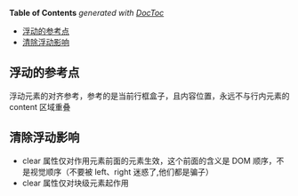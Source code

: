 <!-- START doctoc generated TOC please keep comment here to allow auto update -->
<!-- DON'T EDIT THIS SECTION, INSTEAD RE-RUN doctoc TO UPDATE -->
**Table of Contents**  *generated with [DocToc](https://github.com/thlorenz/doctoc)*

- [浮动的参考点](#%E6%B5%AE%E5%8A%A8%E7%9A%84%E5%8F%82%E8%80%83%E7%82%B9)
- [清除浮动影响](#%E6%B8%85%E9%99%A4%E6%B5%AE%E5%8A%A8%E5%BD%B1%E5%93%8D)

<!-- END doctoc generated TOC please keep comment here to allow auto update -->

## 浮动的参考点

浮动元素的对齐参考，参考的是当前行框盒子，且内容位置，永远不与行内元素的 content 区域重叠

## 清除浮动影响

- clear 属性仅对作用元素前面的元素生效，这个前面的含义是 DOM 顺序，不是视觉顺序（不要被 left、right 迷惑了,他们都是骗子）
- clear 属性仅对块级元素起作用
